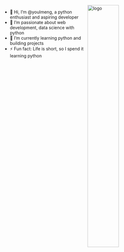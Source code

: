 <img src="https://github-readme-stats.vercel.app/api?username=youlmeng&show_icons=false&theme=shadow_green&count_private=true" alt="logo" align="right" width="45%" />

- 👋 Hi, I’m @youlmeng, a python enthusiast and aspiring developer 
- 👀 I’m passionate about web development, data science with python 
- 🌱 I’m currently learning python and building projects 
- ⚡ Fun fact: Life is short, so I spend it learning python 
